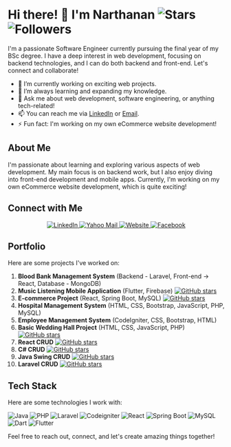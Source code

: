 # Hi there! 👋 I'm Narthanan ![Stars](https://img.shields.io/github/stars/Nathu03?color=success&style=for-the-badge) ![Followers](https://img.shields.io/github/followers/Nathu03?style=for-the-badge&color=success)




<!-- ![Cover](https://via.placeholder.com/800x200)  Replace with your cover image URL -->

I'm a passionate Software Engineer currently pursuing the final year of my BSc degree. I have a deep interest in web development, focusing on backend technologies, and I can do both backend and front-end. Let's connect and collaborate!

- 🔭 I’m currently working on exciting web projects.
- 🌱 I’m always learning and expanding my knowledge.
- 💬 Ask me about web development, software engineering, or anything tech-related!
- 📫 You can reach me via [LinkedIn](https://www.linkedin.com/in/narthanan-38b22318) or [Email](mailto:narthanan.s@yahoo.com).
- ⚡ Fun fact: I'm working on my own eCommerce website development!

## About Me

I'm passionate about learning and exploring various aspects of web development. My main focus is on backend work, but I also enjoy diving into front-end development and mobile apps. Currently, I'm working on my own eCommerce website development, which is quite exciting!

## Connect with Me

<div align="center">
  <a href="https://www.linkedin.com/in/narthanan-38b22318">
    <img src="https://img.shields.io/badge/LinkedIn-dodgerblue?style=for-the-badge&logo=linkedin&logoColor=white" alt="LinkedIn" />
  </a>
  <a href="mailto:narthanan.s@yahoo.com">
    <img src="https://img.shields.io/badge/Yahoo%20Mail-purple?style=for-the-badge&logo=yahoo&logoColor=white" alt="Yahoo Mail" />
  </a>
  <a href="#">
    <img src="https://img.shields.io/badge/Website-darkgreen?style=for-the-badge&logo=firefox&logoColor=white" alt="Website" />
  </a>
  <a href="https://www.facebook.com/narththanan.sivarajah/">
    <img src="https://img.shields.io/badge/Facebook-blue?style=for-the-badge&logo=Facebook&logoColor=white" alt="Facebook" />
  </a>
</div>

## Portfolio

Here are some projects I've worked on:

1. **Blood Bank Management System** (Backend - Laravel, Front-end -> React, Database - MongoDB)
2. **Music Listening Mobile Application** (Flutter, Firebase) [![GitHub stars](https://img.shields.io/github/stars/Nathu03/TOX_Plays?color=brightgreen&logo=github&logoColor=white)](https://github.com/Nathu03/React_crud)
3. **E-commerce Project** (React, Spring Boot, MySQL) [![GitHub stars](https://img.shields.io/github/stars/Nathu03/ecom_admin?color=brightgreen&logo=github&logoColor=white)](https://github.com/Nathu03/ecom_admin)
4. **Hospital Management System** (HTML, CSS, Bootstrap, JavaScript, PHP, MySQL)
5. **Employee Management System** (CodeIgniter, CSS, Bootstrap, HTML)
6. **Basic Wedding Hall Project** (HTML, CSS, JavaScript, PHP) [![GitHub stars](https://img.shields.io/github/stars/Nathu03/AVG_Wedding_Hall?color=brightgreen&logo=github&logoColor=white)](https://github.com/Nathu03/AVG_Wedding_Hall)
7. **React CRUD** [![GitHub stars](https://img.shields.io/github/stars/Nathu03/React_crud?color=brightgreen&logo=github&logoColor=white)](https://github.com/Nathu03/React_crud)
10. **C# CRUD**  [![GitHub stars](https://img.shields.io/github/stars/Nathu03/C#_CRUD?color=brightgreen&logo=github&logoColor=white)](https://github.com/Nathu03/C#_CRUD)
8. **Java Swing CRUD** [![GitHub stars](https://img.shields.io/github/stars/Nathu03/Java-Swing-CRUD?color=brightgreen&logo=github&logoColor=white)](https://github.com/Nathu03/Java-Swing-CRUD)
9. **Laravel CRUD**  [![GitHub stars](https://img.shields.io/github/stars/Nathu03/Laravel-10_CRUD_MySQL?color=brightgreen&logo=github&logoColor=white)](https://github.com/Nathu03/Laravel-10_CRUD_MySQL)

## Tech Stack

Here are some technologies I work with:

![Java](https://img.shields.io/badge/Java-orange?logo=java&logoColor=white)
![PHP](https://img.shields.io/badge/PHP-steelblue?logo=php&logoColor=white)
![Laravel](https://img.shields.io/badge/Laravel-red?logo=laravel&logoColor=white)
![Codeigniter](https://img.shields.io/badge/Codeigniter-purple?logo=codeigniter&logoColor=white)
![React](https://img.shields.io/badge/React-blue?logo=react&logoColor=white)
![Spring Boot](https://img.shields.io/badge/Spring%20Boot-green?logo=spring&logoColor=white)
![MySQL](https://img.shields.io/badge/MySQL-orange?logo=mysql&logoColor=white)
![Dart](https://img.shields.io/badge/Dart-01589B?logo=dart&logoColor=white)
![Flutter](https://img.shields.io/badge/Flutter-02569B?logo=flutter&logoColor=white)


Feel free to reach out, connect, and let's create amazing things together!
